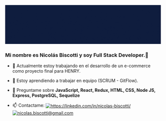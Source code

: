 <img src="https://github.com/nicolasbiscotti/nicolasbiscotti/blob/main/assets/github-header.gif" atl="hello world"/>

### Mi nombre es Nicolás Biscotti y soy Full Stack Developer.👋


- 🔭 Actualmente estoy trabajando en el desarrollo de un e-commerce como proyecto final para HENRY.
- 🌱 Estoy aprendiendo a trabajar en equipo (SCRUM - GitFlow).
- 💬 Preguntame sobre  **JavaScript, React, Redux, HTML, CSS, Node JS, Express, PostgreSQL, Sequelize**

- 📫 Contactame: <a href="https://linkedin.com/in/nicolas-biscotti/" target="_blank"><img align="center" src="https://cdn.jsdelivr.net/npm/simple-icons@3.0.1/icons/linkedin.svg" alt="https://linkedin.com/in/nicolas-biscotti/" height="25" width="35" /></a> <a href="mailto:nicolas.biscotti@gmail.com" target="_blank"><img align="center" src="https://cdn.jsdelivr.net/npm/simple-icons@3.0.1/icons/gmail.svg" alt="nicolas.biscotti@gmail.com" height="25" width="35" /></a> 


